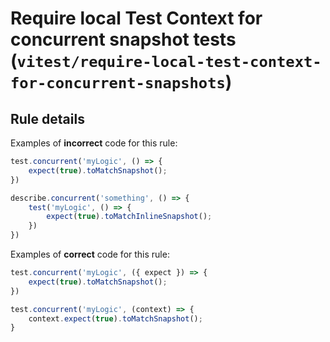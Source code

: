 # Require local Test Context for concurrent snapshot tests (`vitest/require-local-test-context-for-concurrent-snapshots`)

<!-- end auto-generated rule header -->

## Rule details

Examples of **incorrect** code for this rule:

```js
test.concurrent('myLogic', () => {
    expect(true).toMatchSnapshot();
})

describe.concurrent('something', () => {
    test('myLogic', () => {
        expect(true).toMatchInlineSnapshot();
    })
})
```

Examples of **correct** code for this rule:

```js
test.concurrent('myLogic', ({ expect }) => {
    expect(true).toMatchSnapshot();
})

test.concurrent('myLogic', (context) => {
    context.expect(true).toMatchSnapshot();
}
```
